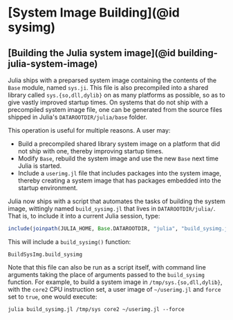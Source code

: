 # [System Image Building](@id sysimg)

## [Building the Julia system image](@id building-julia-system-image)

Julia ships with a preparsed system image containing the contents of the `Base` module, named
`sys.ji`.  This file is also precompiled into a shared library called `sys.{so,dll,dylib}` on
as many platforms as possible, so as to give vastly improved startup times.  On systems that do
not ship with a precompiled system image file, one can be generated from the source files shipped
in Julia's `DATAROOTDIR/julia/base` folder.

This operation is useful for multiple reasons.  A user may:

  * Build a precompiled shared library system image on a platform that did not ship with one, thereby
    improving startup times.
  * Modify `Base`, rebuild the system image and use the new `Base` next time Julia is started.
  * Include a `userimg.jl` file that includes packages into the system image, thereby creating a system
    image that has packages embedded into the startup environment.

Julia now ships with a script that automates the tasks of building the system image, wittingly
named `build_sysimg.jl` that lives in `DATAROOTDIR/julia/`.  That is, to include it into a current
Julia session, type:

```julia
include(joinpath(JULIA_HOME, Base.DATAROOTDIR, "julia", "build_sysimg.jl"))
```

This will include a `build_sysimg()` function:

```@docs
BuildSysImg.build_sysimg
```

Note that this file can also be run as a script itself, with command line arguments taking the
place of arguments passed to the `build_sysimg` function.  For example, to build a system image
in `/tmp/sys.{so,dll,dylib}`, with the `core2` CPU instruction set, a user image of `~/userimg.jl`
and `force` set to `true`, one would execute:

```
julia build_sysimg.jl /tmp/sys core2 ~/userimg.jl --force
```
